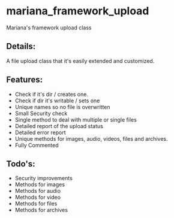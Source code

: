 # mariana_framework_upload
Mariana's framework upload class

## Details:
A file upload class that it's easily extended and customized.

## Features:
 *  Check if it's dir / creates one.
 *  Check if dir it's writable / sets one
 *  Unique names so no file is overwritten
 *  Small Security check
 *  Single method to deal with multiple or single files
 *  Detailed report of the upload status
 *  Detailed error report
 *  Unique methods for images, audio, videos, files and archives.
 *  Fully Commented

## Todo's:
 *  Security improvements
 *  Methods for images
 *  Methods for audio
 *  Methods for video
 *  Methods for files
 *  Methods for archives